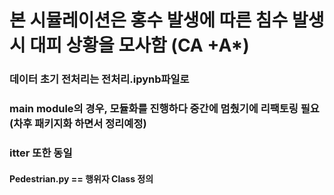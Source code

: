 # 본 시뮬레이션은 홍수 발생에 따른 침수 발생시 대피 상황을 모사함 (CA +A*)
### 데이터 초기 전처리는 전처리.ipynb파일로
### main module의 경우, 모듈화를 진행하다 중간에 멈췄기에 리팩토링 필요 (차후 패키지화 하면서 정리예정)
### itter 또한 동일
#### Pedestrian.py == 행위자 Class 정의

